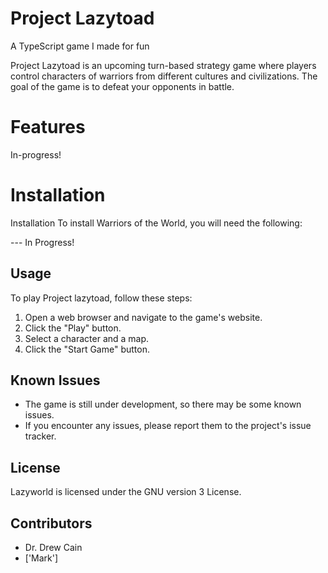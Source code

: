 # Project Lazytoad
 A TypeScript game I made for fun
<!-- DESCRIPTION -->
Project Lazytoad is an upcoming turn-based strategy game where players control characters of warriors from different cultures and civilizations. The goal of the game is to defeat your opponents in battle.

# Features
<!-- FEATURES-->
In-progress!
# Installation
<!-- Installation Guide-->

Installation
To install Warriors of the World, you will need the following:

--- In Progress!

## Usage

To play Project lazytoad, follow these steps:

1. Open a web browser and navigate to the game's website.
2. Click the "Play" button.
3. Select a character and a map.
4. Click the "Start Game" button.

## Known Issues

* The game is still under development, so there may be some known issues.
* If you encounter any issues, please report them to the project's issue tracker.

## License

Lazyworld is licensed under the GNU version 3 License.

## Contributors

* Dr. Drew Cain
* ['Mark']
